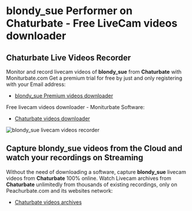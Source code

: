 # blondy_sue Performer on Chaturbate - Free LiveCam videos downloader

## Chaturbate Live Videos Recorder

Monitor and record livecam videos of **blondy_sue** from **Chaturbate** with Moniturbate.com
Get a premium trial for free by just and only registering with your Email address:
* [blondy_sue Premium videos downloader](https://moniturbate.com/request-demo-licence-key.html)

Free livecam videos downloader - Moniturbate Software:
* [Chaturbate videos downloader](https://moniturbate.com/moniturbate-download-software.html)

![blondy_sue livecam videos recorder](https://peachurnet.com/templates/moniturbate-software.png)


## Capture blondy_sue videos from the Cloud and watch your recordings on Streaming

Without the need of downloading a software, capture **blondy_sue** livecam videos from **Chaturbate** 100% online.
Watch Livecam archives from **Chaturbate** unlimitedly from thousands of existing recordings, only on Peachurbate.com and its websites network:
* [Chaturbate videos archives](https://peachurnet.com/)